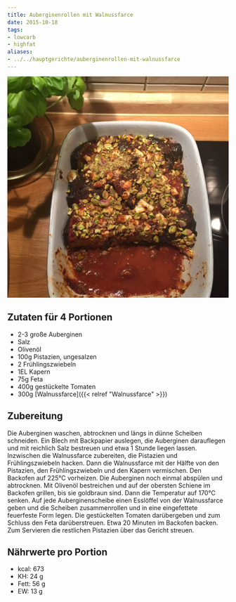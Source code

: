 ```yaml
---
title: Auberginenrollen mit Walnussfarce
date: 2015-10-18
tags:
- lowcarb
- highfat
aliases:
- ../../hauptgerichte/auberginenrollen-mit-walnussfarce
---
```


![](/img/auberginenrollen-mit-walnussfarce.webp)

## Zutaten für 4 Portionen
- 2-3   große Auberginen
- Salz
- Olivenöl
- 100g  Pistazien, ungesalzen
- 2     Frühlingszwiebeln
- 1EL   Kapern
- 75g   Feta
- 400g  gestückelte Tomaten
- 300g  [Walnussfarce]({{< relref "Walnussfarce" >}})

## Zubereitung
Die Auberginen waschen, abtrocknen und längs in dünne Scheiben schneiden. Ein Blech mit Backpapier auslegen, die Auberginen darauflegen und mit reichlich Salz bestreuen und etwa 1 Stunde liegen lassen.
Inzwischen die Walnussfarce zubereiten, die Pistazien und Frühlingszwiebeln hacken. Dann die Walnussfarce mit der Hälfte von den Pistazien, den Frühlingszwiebeln und den Kapern vermischen.
Den Backofen auf 225℃  vorheizen. Die Auberginen noch einmal abspülen und abtrocknen. Mit Olivenöl bestreichen und auf der obersten Schiene im Backofen grillen, bis sie goldbraun sind. Dann die Temperatur auf 170℃  senken.
Auf jede Auberginenscheibe einen Esslöffel von der Walnussfarce geben und die Scheiben zusammenrollen und in eine eingefettete feuerfeste Form legen. Die gestückelten Tomaten darübergeben und zum Schluss den Feta darüberstreuen. Etwa 20 Minuten im Backofen backen.
Zum Servieren die restlichen Pistazien über das Gericht streuen.

## Nährwerte pro Portion
- kcal: 673
- KH:    24 g
- Fett:  56 g
- EW:    13 g
